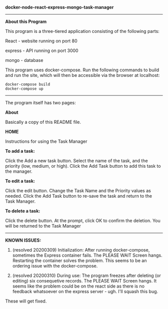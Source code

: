 **docker-node-react-express-mongo-task-manager**

************************************************************

**About this Program**

This program is a three-tiered application consisting of the following parts:


React - website running on port 80

express - API running on port 3000

mongo - database

This program uses docker-compose. Run the following commands to build and run the site, which will then be accessible via the browser at localhost:

    docker-compose build
    docker-compose up

************************************************************

The program itself has two pages:

**About**

Basically a copy of this README file.

**HOME**

Instructions for using the Task Manager

**To add a task:**

Click the Add a new task button.
Select the name of the task, and the priority (low, medium, or high).
Click the Add Task button to add this task to the manager.

**To edit a task:**

Click the edit button.
Change the Task Name and the Priority values as needed.
Click the Add Task button to re-save the task and return to the Task Manager.

**To delete a task:**

Click the delete button.
At the prompt, click OK to confirm the deletion.
You will be returned to the Task Manager


************************************************************


**KNOWN ISSUES:**

1) (resolved 20200309) Initialization: After running docker-compose, sometimes the Express container fails. The PLEASE WAIT Screen hangs. Restarting the container solves the problem. This seems to be an ordering issue with the docker-compose.

2) (resolved 20200310) During use: The program freezes after deleting (or editing) six consequetive records. The PLEASE WAIT Screen hangs. It seems like the problem could be on the react side as there is no feedback whatsoever on the express server - ugh. I'll squash this bug.


These will get fixed.
